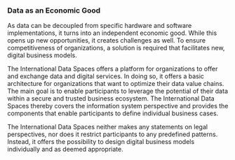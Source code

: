 ### Data as an Economic Good

As data can be decoupled from specific hardware and software
implementations, it turns into an independent economic good. While this
opens up new opportunities, it creates challenges as well. To ensure
competitiveness of organizations, a solution is required that
facilitates new, digital business models.

The International Data Spaces offers a platform for organizations to
offer and exchange data and digital services. In doing so, it offers a
basic architecture for organizations that want to optimize their data
value chains. The main goal is to enable participants to leverage the
potential of their data within a secure and trusted business ecosystem.
The International Data Spaces thereby covers the information system
perspective and provides the components that enable participants to
define individual business cases.

The International Data Spaces neither makes any statements on legal
perspectives, nor does it restrict participants to any predefined
patterns. Instead, it offers the possibility to design digital business
models individually and as deemed appropriate.
